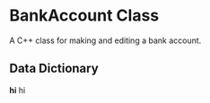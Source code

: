 # BankAccount Class

A C++ class for making and editing a bank account.

## Data Dictionary
**hi**
hi